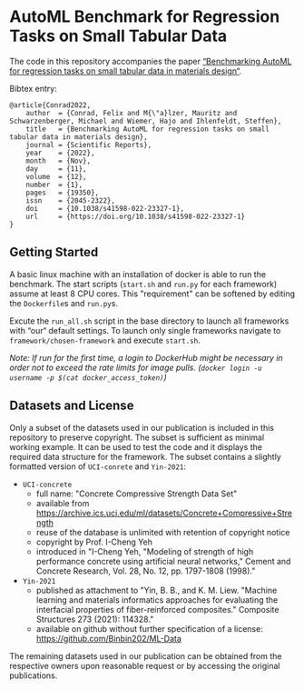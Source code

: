 # AutoML Benchmark for Regression Tasks on Small Tabular Data 

The code in this repository accompanies the paper [“Benchmarking AutoML for regression tasks on small tabular data in materials design“](https://doi.org/10.1038/s41598-022-23327-1).

Bibtex entry:

```
@article{Conrad2022,
    author  = {Conrad, Felix and M{\"a}lzer, Mauritz and Schwarzenberger, Michael and Wiemer, Hajo and Ihlenfeldt, Steffen},
    title   = {Benchmarking AutoML for regression tasks on small tabular data in materials design},
    journal = {Scientific Reports},
    year    = {2022},
    month   = {Nov},
    day     = {11},
    volume  = {12},
    number  = {1},
    pages   = {19350},
    issn    = {2045-2322},
    doi     = {10.1038/s41598-022-23327-1},
    url     = {https://doi.org/10.1038/s41598-022-23327-1}
}
```

## Getting Started 

A basic linux machine with an installation of docker is able to run the benchmark.
The start scripts (`start.sh` and `run.py` for each framework) assume at least 8 CPU cores. 
This "requirement" can be softened by editing the `Dockerfile`s and `run.py`s.

Excute the `run_all.sh` script in the base directory to launch all frameworks with “our“ default settings. 
To launch only single frameworks navigate to `framework/chosen-framework` and execute `start.sh`.

*Note: If run for the first time, a login to DockerHub might be necessary in order not to exceed the rate limits for image pulls. (`docker login -u username -p $(cat docker_access_token)`)*

## Datasets and License

Only a subset of the datasets used in our publication is included in this repository to preserve copyright.
The subset is sufficient as minimal working example.
It can be used to test the code and it displays the required data structure for the framework.
The subset contains a slightly formatted version of `UCI-conrete` and `Yin-2021`: 

* `UCI-concrete` 
    - full name: "Concrete Compressive Strength Data Set"
    - available from https://archive.ics.uci.edu/ml/datasets/Concrete+Compressive+Strength
    - reuse of the database is unlimited with retention of copyright notice
    - copyright by Prof. I-Cheng Yeh
    - introduced in "I-Cheng Yeh, "Modeling of strength of high performance concrete using artificial neural networks," Cement and Concrete Research, Vol. 28, No. 12, pp. 1797-1808 (1998)."
* `Yin-2021`
    - published as attachment to "Yin, B. B., and K. M. Liew. "Machine learning and materials informatics approaches for evaluating the interfacial properties of fiber-reinforced composites." Composite Structures 273 (2021): 114328."
    - available on github without further specification of a license: https://github.com/Binbin202/ML-Data

The remaining datasets used in our publication can be obtained from the respective owners upon reasonable request or by accessing the original publications. 
